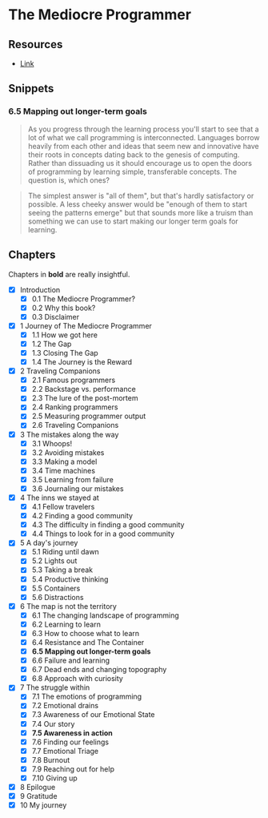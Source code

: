 # The Mediocre Programmer

Resources
---
- [ Link](http://themediocreprogrammer.com/build/html/the_mediocre_programmer.html)

Snippets
---

### 6.5 Mapping out longer-term goals

> As you progress through the learning process you'll start to see that a lot of what we call programming is interconnected. Languages borrow heavily from each other and ideas that seem new and innovative have their roots in concepts dating back to the genesis of computing. Rather than dissuading us it should encourage us to open the doors of programming by learning simple, transferable concepts. The question is, which ones?

> The simplest answer is "all of them", but that's hardly satisfactory or possible. A less cheeky answer would be "enough of them to start seeing the patterns emerge" but that sounds more like a truism than something we can use to start making our longer term goals for learning.


Chapters
---

Chapters in **bold** are really insightful.

- [x] Introduction
    - [x] 0.1 The Mediocre Programmer?
    - [x] 0.2 Why this book?
    - [x] 0.3 Disclaimer
- [x] 1 Journey of The Mediocre Programmer
    - [x] 1.1 How we got here
    - [x] 1.2 The Gap
    - [x] 1.3 Closing The Gap
    - [x] 1.4 The Journey is the Reward
- [x] 2 Traveling Companions
    - [x] 2.1 Famous programmers
    - [x] 2.2 Backstage vs. performance
    - [x] 2.3 The lure of the post-mortem
    - [x] 2.4 Ranking programmers
    - [x] 2.5 Measuring programmer output
    - [x] 2.6 Traveling Companions
- [x] 3 The mistakes along the way
    - [x] 3.1 Whoops!
    - [x] 3.2 Avoiding mistakes
    - [x] 3.3 Making a model
    - [x] 3.4 Time machines
    - [x] 3.5 Learning from failure
    - [x] 3.6 Journaling our mistakes
- [x] 4 The inns we stayed at
    - [x] 4.1 Fellow travelers
    - [x] 4.2 Finding a good community
    - [x] 4.3 The difficulty in finding a good community
    - [x] 4.4 Things to look for in a good community
- [x] 5 A day's journey
    - [x] 5.1 Riding until dawn
    - [x] 5.2 Lights out
    - [x] 5.3 Taking a break
    - [x] 5.4 Productive thinking
    - [x] 5.5 Containers
    - [x] 5.6 Distractions
- [x] 6 The map is not the territory
    - [x] 6.1 The changing landscape of programming
    - [x] 6.2 Learning to learn
    - [x] 6.3 How to choose what to learn
    - [x] 6.4 Resistance and The Container
    - [x] **6.5 Mapping out longer-term goals**
    - [x] 6.6 Failure and learning
    - [x] 6.7 Dead ends and changing topography
    - [x] 6.8 Approach with curiosity
- [x] 7 The struggle within
    - [x] 7.1 The emotions of programming
    - [x] 7.2 Emotional drains
    - [x] 7.3 Awareness of our Emotional State
    - [x] 7.4 Our story
    - [x] **7.5 Awareness in action**
    - [x] 7.6 Finding our feelings
    - [x] 7.7 Emotional Triage
    - [x] 7.8 Burnout
    - [x] 7.9 Reaching out for help
    - [x] 7.10 Giving up
- [x] 8 Epilogue
- [x] 9 Gratitude
- [x] 10 My journey
